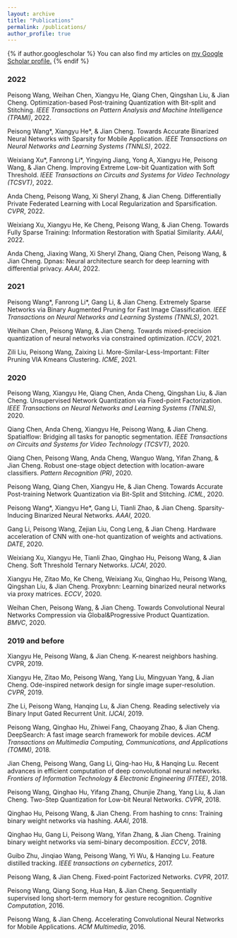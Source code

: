 ```yaml
---
layout: archive
title: "Publications"
permalink: /publications/
author_profile: true
---
```


{% if author.googlescholar %}
  You can also find my articles on <u><a href="{{author.googlescholar}}">my Google Scholar profile</a>.</u>
{% endif %}


<div id="publications-2022" class="section level2">
<h3>2022</h3>
<p>Peisong Wang, Weihan Chen, Xiangyu He, Qiang Chen, Qingshan Liu, &amp; Jian Cheng. Optimization-based Post-training Quantization with Bit-split and Stitching. <em>IEEE Transactions on Pattern Analysis and Machine Intelligence (TPAMI)</em>, 2022.</p>
<p>Peisong Wang*, Xiangyu He*, &amp; Jian Cheng. Towards Accurate Binarized Neural Networks with Sparsity for Mobile Application. <em>IEEE Transactions on Neural Networks and Learning Systems (TNNLS)</em>, 2022.</p>
<p>Weixiang Xu*, Fanrong Li*, Yingying Jiang, Yong A, Xiangyu He, Peisong Wang, &amp; Jian Cheng. Improving Extreme Low-bit Quantization with Soft Threshold. <em>IEEE Transactions on Circuits and Systems for Video Technology (TCSVT)</em>, 2022.</p>
<p>Anda Cheng, Peisong Wang, Xi Sheryl Zhang, &amp; Jian Cheng. Differentially Private Federated Learning with Local Regularization and Sparsification. <em>CVPR</em>, 2022.</p>
<p>Weixiang Xu, Xiangyu He, Ke Cheng, Peisong Wang, &amp; Jian Cheng. Towards Fully Sparse Training: Information Restoration with Spatial Similarity. <em>AAAI</em>, 2022.</p>
<p>Anda Cheng, Jiaxing Wang, Xi Sheryl Zhang, Qiang Chen, Peisong Wang, &amp; Jian Cheng. Dpnas: Neural architecture search for deep learning with differential privacy. <em>AAAI</em>, 2022.</p>
</div>


<div id="publications-2021" class="section level2">
<h3>2021</h3>
<p>Peisong Wang*, Fanrong Li*, Gang Li, &amp; Jian Cheng. Extremely Sparse Networks via Binary Augmented Pruning for Fast Image Classification. <em>IEEE Transactions on Neural Networks and Learning Systems (TNNLS)</em>, 2021.</p>
<p>Weihan Chen, Peisong Wang, &amp; Jian Cheng. Towards mixed-precision quantization of neural networks via constrained optimization. <em>ICCV</em>, 2021.</p>
<p>Zili Liu, Peisong Wang, Zaixing Li. More-Similar-Less-Important: Filter Pruning VIA Kmeans Clustering. <em>ICME</em>, 2021.</p>
</div>


<div id="publications-2020" class="section level2">
<h3>2020</h3>
<p>Peisong Wang, Xiangyu He, Qiang Chen, Anda Cheng, Qingshan Liu, &amp; Jian Cheng. Unsupervised Network Quantization via Fixed-point Factorization. <em>IEEE Transactions on Neural Networks and Learning Systems (TNNLS)</em>, 2020.</p>
<p>Qiang Chen, Anda Cheng, Xiangyu He, Peisong Wang, &amp; Jian Cheng. Spatialflow: Bridging all tasks for panoptic segmentation. <em>IEEE Transactions on Circuits and Systems for Video Technology (TCSVT)</em>, 2020.</p>
<p>Qiang Chen, Peisong Wang, Anda Cheng, Wanguo Wang, Yifan Zhang, &amp; Jian Cheng. Robust one-stage object detection with location-aware classifiers. <em>Pattern Recognition (PR)</em>, 2020.</p>
<p>Peisong Wang, Qiang Chen, Xiangyu He, &amp; Jian Cheng. Towards Accurate Post-training Network Quantization via Bit-Split and Stitching. <em>ICML</em>, 2020.</p>
<p>Peisong Wang*, Xiangyu He*, Gang Li, Tianli Zhao, &amp; Jian Cheng. Sparsity-Inducing Binarized Neural Networks. <em>AAAI</em>, 2020.</p>
<p>Gang Li, Peisong Wang, Zejian Liu, Cong Leng, &amp; Jian Cheng. Hardware acceleration of CNN with one-hot quantization of weights and activations. <em>DATE</em>, 2020.</p>
<p>Weixiang Xu, Xiangyu He, Tianli Zhao, Qinghao Hu, Peisong Wang, &amp; Jian Cheng. Soft Threshold Ternary Networks. <em>IJCAI</em>, 2020.</p>
<p>Xiangyu He, Zitao Mo, Ke Cheng, Weixiang Xu, Qinghao Hu, Peisong Wang, Qingshan Liu, &amp; Jian Cheng. Proxybnn: Learning binarized neural networks via proxy matrices. <em>ECCV</em>, 2020.</p>
<p>Weihan Chen, Peisong Wang, &amp; Jian Cheng. Towards Convolutional Neural Networks Compression via Global&Progressive Product Quantization. <em>BMVC</em>, 2020.</p>
</div>

<div id="publications-2019b" class="section level2">
<h3>2019 and before</h3>
<p>Xiangyu He, Peisong Wang, &amp; Jian Cheng. K-nearest neighbors hashing. CVPR, 2019.</p>
<p>Xiangyu He, Zitao Mo, Peisong Wang, Yang Liu, Mingyuan Yang, &amp; Jian Cheng. Ode-inspired network design for single image super-resolution. <em>CVPR</em>, 2019.</p>
<p>Zhe Li, Peisong Wang, Hanqing Lu, &amp; Jian Cheng. Reading selectively via Binary Input Gated Recurrent Unit. <em>IJCAI</em>, 2019.</p>
<p>Peisong Wang, Qinghao Hu, Zhiwei Fang, Chaoyang Zhao, &amp; Jian Cheng. DeepSearch: A fast image search framework for mobile devices. <em>ACM Transactions on Multimedia Computing, Communications, and Applications (TOMM)</em>, 2018.</p>
<p>Jian Cheng, Peisong Wang, Gang Li, Qing-hao Hu, &amp; Hanqing Lu. Recent advances in efficient computation of deep convolutional neural networks. <em>Frontiers of Information Technology &amp; Electronic Engineering (FITEE)</em>, 2018.</p>
<p>Peisong Wang, Qinghao Hu, Yifang Zhang, Chunjie Zhang, Yang Liu, &amp; Jian Cheng. Two-Step Quantization for Low-bit Neural Networks. <em>CVPR</em>, 2018.</p>
<p>Qinghao Hu, Peisong Wang, &amp; Jian Cheng. From hashing to cnns: Training binary weight networks via hashing. <em>AAAI</em>, 2018.</p>
<p>Qinghao Hu, Gang Li, Peisong Wang, Yifan Zhang, &amp; Jian Cheng. Training binary weight networks via semi-binary decomposition. <em>ECCV</em>, 2018.</p>
<p>Guibo Zhu, Jinqiao Wang, Peisong Wang, Yi Wu, &amp; Hanqing Lu. Feature distilled tracking. <em>IEEE transactions on cybernetics</em>, 2017.</p>
<p>Peisong Wang, &amp; Jian Cheng. Fixed-point Factorized Networks. <em>CVPR</em>, 2017.</p>
<p>Peisong Wang, Qiang Song, Hua Han, &amp; Jian Cheng. Sequentially supervised long short-term memory for gesture recognition. <em>Cognitive Computation</em>, 2016.</p>
<p>Peisong Wang, &amp; Jian Cheng. Accelerating Convolutional Neural Networks for Mobile Applications. <em>ACM Multimedia</em>, 2016.</p>
</div>
